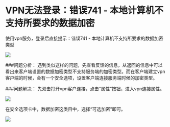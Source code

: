 <!-- --- tag: faq windows vpn -->
<!-- --- title: VPN无法登录：错误741 本地计算机不支持所要求的数据加密 -->
# VPN无法登录：错误741 - 本地计算机不支持所要求的数据加密

使用vpn服务，登录后直接提示：错误741 - 本地计算机不支持所要求的数据加密类型

![](http://i1.51hosting.com/2014-09-01_18_01_vpn-error1.png)

###问题分析： 
遇到类似这样的问题，先查看反馈的信息，从返回的信息中可以看出来客户端设置的数据加密类型不支持服务端的加密类型。而在客户端建立vpn客户端的时候，会有一个安全选项，设置客户端连接服务端时候的加密类型。 

###问题解决： 
先双击打开vpn客户连接，点击“属性”按钮，进入vpn连接属性。

![](http://i1.51hosting.com/2014-09-01_18_01_vpn-error2.png)


在安全选项卡中，数据加密这类目中，选择“可选加密”即可。

![](http://i1.51hosting.com/2014-09-01_18_01_vpn-error3.png)